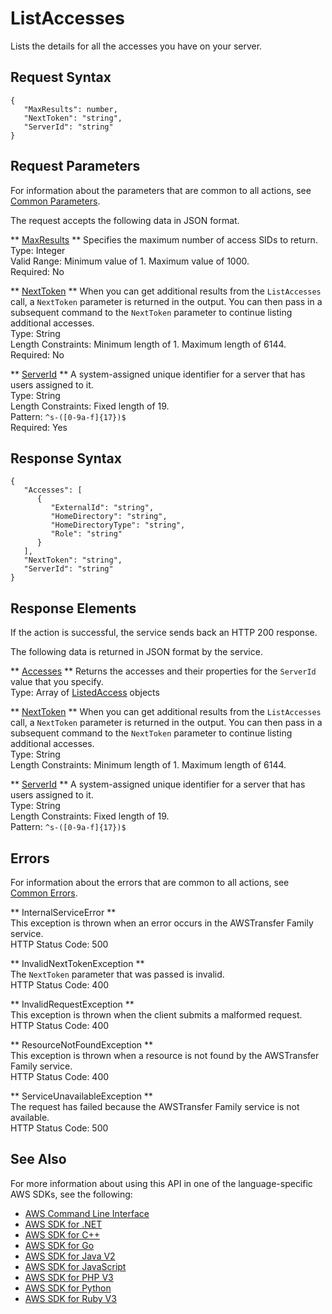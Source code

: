 # ListAccesses<a name="API_ListAccesses"></a>

Lists the details for all the accesses you have on your server\.

## Request Syntax<a name="API_ListAccesses_RequestSyntax"></a>

```
{
   "MaxResults": number,
   "NextToken": "string",
   "ServerId": "string"
}
```

## Request Parameters<a name="API_ListAccesses_RequestParameters"></a>

For information about the parameters that are common to all actions, see [Common Parameters](CommonParameters.md)\.

The request accepts the following data in JSON format\.

 ** [MaxResults](#API_ListAccesses_RequestSyntax) **   <a name="TransferFamily-ListAccesses-request-MaxResults"></a>
Specifies the maximum number of access SIDs to return\.  
Type: Integer  
Valid Range: Minimum value of 1\. Maximum value of 1000\.  
Required: No

 ** [NextToken](#API_ListAccesses_RequestSyntax) **   <a name="TransferFamily-ListAccesses-request-NextToken"></a>
When you can get additional results from the `ListAccesses` call, a `NextToken` parameter is returned in the output\. You can then pass in a subsequent command to the `NextToken` parameter to continue listing additional accesses\.  
Type: String  
Length Constraints: Minimum length of 1\. Maximum length of 6144\.  
Required: No

 ** [ServerId](#API_ListAccesses_RequestSyntax) **   <a name="TransferFamily-ListAccesses-request-ServerId"></a>
A system\-assigned unique identifier for a server that has users assigned to it\.  
Type: String  
Length Constraints: Fixed length of 19\.  
Pattern: `^s-([0-9a-f]{17})$`   
Required: Yes

## Response Syntax<a name="API_ListAccesses_ResponseSyntax"></a>

```
{
   "Accesses": [ 
      { 
         "ExternalId": "string",
         "HomeDirectory": "string",
         "HomeDirectoryType": "string",
         "Role": "string"
      }
   ],
   "NextToken": "string",
   "ServerId": "string"
}
```

## Response Elements<a name="API_ListAccesses_ResponseElements"></a>

If the action is successful, the service sends back an HTTP 200 response\.

The following data is returned in JSON format by the service\.

 ** [Accesses](#API_ListAccesses_ResponseSyntax) **   <a name="TransferFamily-ListAccesses-response-Accesses"></a>
Returns the accesses and their properties for the `ServerId` value that you specify\.  
Type: Array of [ListedAccess](API_ListedAccess.md) objects

 ** [NextToken](#API_ListAccesses_ResponseSyntax) **   <a name="TransferFamily-ListAccesses-response-NextToken"></a>
When you can get additional results from the `ListAccesses` call, a `NextToken` parameter is returned in the output\. You can then pass in a subsequent command to the `NextToken` parameter to continue listing additional accesses\.  
Type: String  
Length Constraints: Minimum length of 1\. Maximum length of 6144\.

 ** [ServerId](#API_ListAccesses_ResponseSyntax) **   <a name="TransferFamily-ListAccesses-response-ServerId"></a>
A system\-assigned unique identifier for a server that has users assigned to it\.  
Type: String  
Length Constraints: Fixed length of 19\.  
Pattern: `^s-([0-9a-f]{17})$` 

## Errors<a name="API_ListAccesses_Errors"></a>

For information about the errors that are common to all actions, see [Common Errors](CommonErrors.md)\.

 ** InternalServiceError **   
This exception is thrown when an error occurs in the AWSTransfer Family service\.  
HTTP Status Code: 500

 ** InvalidNextTokenException **   
The `NextToken` parameter that was passed is invalid\.  
HTTP Status Code: 400

 ** InvalidRequestException **   
This exception is thrown when the client submits a malformed request\.  
HTTP Status Code: 400

 ** ResourceNotFoundException **   
This exception is thrown when a resource is not found by the AWSTransfer Family service\.  
HTTP Status Code: 400

 ** ServiceUnavailableException **   
The request has failed because the AWSTransfer Family service is not available\.  
HTTP Status Code: 500

## See Also<a name="API_ListAccesses_SeeAlso"></a>

For more information about using this API in one of the language\-specific AWS SDKs, see the following:
+  [AWS Command Line Interface](https://docs.aws.amazon.com/goto/aws-cli/transfer-2018-11-05/ListAccesses) 
+  [AWS SDK for \.NET](https://docs.aws.amazon.com/goto/DotNetSDKV3/transfer-2018-11-05/ListAccesses) 
+  [AWS SDK for C\+\+](https://docs.aws.amazon.com/goto/SdkForCpp/transfer-2018-11-05/ListAccesses) 
+  [AWS SDK for Go](https://docs.aws.amazon.com/goto/SdkForGoV1/transfer-2018-11-05/ListAccesses) 
+  [AWS SDK for Java V2](https://docs.aws.amazon.com/goto/SdkForJavaV2/transfer-2018-11-05/ListAccesses) 
+  [AWS SDK for JavaScript](https://docs.aws.amazon.com/goto/AWSJavaScriptSDK/transfer-2018-11-05/ListAccesses) 
+  [AWS SDK for PHP V3](https://docs.aws.amazon.com/goto/SdkForPHPV3/transfer-2018-11-05/ListAccesses) 
+  [AWS SDK for Python](https://docs.aws.amazon.com/goto/boto3/transfer-2018-11-05/ListAccesses) 
+  [AWS SDK for Ruby V3](https://docs.aws.amazon.com/goto/SdkForRubyV3/transfer-2018-11-05/ListAccesses) 